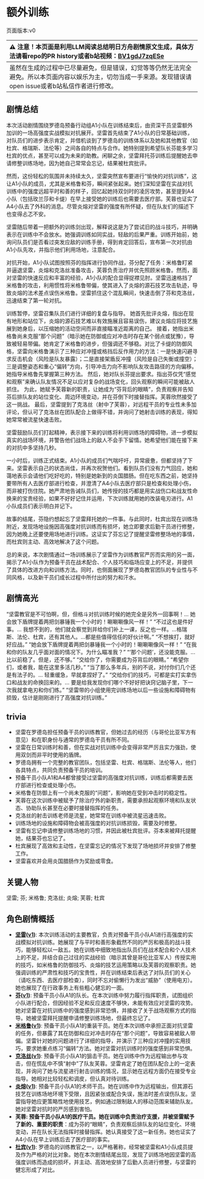 # 额外训练
页面版本:v0
 

| :warning: 注意！本页面是利用LLM阅读总结明日方舟剧情原文生成，具体方法请看repo的PR history或者b站视频：[BV1gdJ7zqESe](https://www.bilibili.com/video/BV1gdJ7zqESe/)         |
|:----------------------------|
| 虽然在生成的过程中已尽量避免，但是错误，幻觉等等仍然无法完全避免。所以本页面内容以娱乐为主，切勿当成一手来源。发现错误请open issue或者b站私信作者进行修改。|



## 剧情总结
本次活动剧情围绕罗德岛预备行动组A1小队在训练结束后，由资深干员坚雷额外加训的一场高强度实战模拟对抗展开。坚雷首先结束了A1小队的日常基础训练，对队员们的进步表示肯定，并借机谈到了罗德岛的训练体系以及她和其他教官（如杜宾、格瑞斯、法伦等）之间各自的特点与合作。她特别提到希望队长芬能多学习杜宾的优点，甚至可以成为未来的助教。闲聊之余，坚雷拜托芬训练后提醒她去申请修整训练场地，因为她自己常常会忘记，结果被杜宾批评。

然而，这份轻松的氛围并未持续太久，坚雷突然宣布要进行“愉快的对抗训练”，这让A1小队的成员，尤其是米格鲁和芬，瞬间紧张起来。她们深知坚雷在实战对抗训练中的强度远超平时和善的样子，回忆起她持双剑时的凌厉攻势，甚至提到A4小队（包括玫兰莎和卡缇）在早上接受她的训练后也需要去医疗部。芙蓉也证实了A4小队去了外科的消息。尽管炎熔对坚雷的强度有所怀疑，但在队友们的描述下也变得忐忑不安。

坚雷随后带着一把额外的训练剑出现，解释说这是为了尝试旧的战斗技巧，并明确表示在训练中不会放水。她强调训练如同实战，轻敌的后果严重。训练开始前，她询问队员们是否看过突发应敌的训练手册，得到肯定回答后，宣布第一次对抗由A1小队先攻，并指示他们利用场地，注意配合。

对抗开始，A1小队试图按照芬的指挥进行协同作战，芬分配了任务：米格鲁盯紧并逼退坚雷，炎熔和克洛丝准备攻击，芙蓉负责治疗并优先照顾米格鲁。然而，面对坚雷的快速反应和丰富的经验，A1小队的配合显得捉襟见肘。坚雷迅速格挡了米格鲁的攻击，利用惯性将米格鲁带偏，使其进入了炎熔的源石技艺攻击轨迹，导致炎熔的法术差点误伤米格鲁。坚雷抓住这个混乱瞬间，快速击倒了芬和克洛丝，迅速结束了第一轮对抗。

训练暂停，坚雷召集队员们进行详细的复盘与指导。
她首先批评炎熔，指出在现有地形和站位下，炎熔的源石技艺难以有效施展且容易误伤，建议炎熔应将技艺施展到她身后，以压缩她的活动空间而非直接瞄准近距离的自己。
接着，她指出米格鲁尚未克服“那个问题”（暗示她在防御或应对冲击时存在某个弱点或犹豫），导致被轻易带偏。她肯定了米格鲁的进步，但强调还不够稳。对比了卡缇的防御风格，坚雷向米格鲁演示了三种应对冲撞或格挡后反作用力的方法：一是快速闪避寻求反击机会（风险是队友暴露）；二是直接架盾反冲撞（风险是自己失衡或撞空）；三是调整姿态和重心“偏转”方向，引导冲击力向不影响队友攻击路径的方向偏移。她指导米格鲁先掌握第三种方法。
然后，她对队长芬提出要求。指出芬仅凭“感觉和观察”来确认队友情况不足以应对复杂的战场变化，回头观察的瞬间可能被敌人抓住。
为此，她赋予芙蓉新的职责，让她成为“芬背后的眼睛”，负责观察并告知芬后排队友的站位变化、周边环境变动，并在芬倒下时接替指挥。芙蓉欣然接受了这一挑战。
最后，坚雷提到了克洛丝（射中了芙蓉），对远程干员的专业性未多加评论，但认可了克洛丝在团队配合上做得不错，并询问了她射击训练的表现，得知她常常被流星快速击败。

坚雷鼓励队员们打起精神，表示接下来的训练将利用训练场的障碍物，进一步模拟真实的战场环境，并警告他们战场上的敌人不会手下留情。她希望他们能在接下来的对抗中多坚持几秒。

一小时后，训练正式结束。A1小队的成员们气喘吁吁，异常疲惫，但都坚持了下来。坚雷表示自己的状态尚佳，并再次祝贺他们。看到队员们没有力气回应，她和蔼地表示会请他们吃好吃的，特别是她新到的炎国腊肠。但在吃东西之前，她坚持要带所有人去医疗部进行检查，并澄清了A4小队去医疗部只是检查和处理小伤，而非被打伤住院。她严肃地告诫队员们，她传授的技巧都是用实战伤口和战友性命换来的宝贵经验，如果不好好记住并运用，下次训练就用她的改装电刃进行。A1小队成员们表示明白并记下。

故事的结尾，芬隐约想起忘了坚雷拜托她的一件事。与此同时，杜宾出现在训练场附近，发现场地设施因高强度对抗训练而有损坏，她立即要求后勤干员进行修整，因为她晚上还要使用场地进行训练。这证实了芬忘记了提醒坚雷修整场地的事情，而杜宾则主动、高效地解决了这个问题。

总的来说，本次剧情通过一场训练展示了坚雷作为训练教官严厉而实用的另一面，揭示了A1小队作为预备干员在战术配合、个人技巧和临场应变上的不足，并提供了具体的改进方向和训练方法。同时，也侧面展现了罗德岛教官团队的专业性与不同风格，以及新干员们成长过程中所付出的努力和汗水。
## 剧情高光
“坚雷教官是不可怕啊，但，但格斗对抗训练时候的她完全是另外一回事啊！... 她会放下盾牌提着两把剑暴锤我一个小时的！唰唰唰像风一样！”
“不过这也是件好事。... 我想不到的，他们就会察觉到并给你们补上一课，反之也一样。...格瑞斯、法伦、杜宾，还有其他人。...都是些值得信任的好伙计啊。”
“不想挨打，就好好应战。”
“她会放下盾牌提着两把剑暴锤我一个小时的！唰唰唰像风一样！”
“在我和你的队友几乎面对面的情况下。为什么瞄准我？”
“‘那个问题’，还没能克服。...比以前稳了。但是，还不够。”
“交给你了，你需要成为芬背后的眼睛。”
“希望你们，或者我，能在这里多活几秒。”
“当了那么多年兵，别的不说，对付你们几个还是有法子的。... 轻重缓急，早就拿捏好了。”
“交给你们的技巧，可都是实打实拿伤口和战友的命换回来的。... 要是给我发现你们哪个不好好把诀窍记脑子里，下一次我就拿电刃和你们练。”
“坚雷带的小组使用完训练场地以后一些设施和障碍物有损毁，估计是刚刚进行了高强度对抗训练。”
## trivia
*   坚雷在罗德岛担任预备干员的训练教官，但她过去的经历（与哥伦比亚军方有意见）和在职身份与通常的罗德岛干员有所不同。
*   坚雷在日常训练时和善，但在实战对抗训练中会变得非常严厉且实力强劲，使用双剑而非平时使用的盾牌。
*   罗德岛拥有一个完整的教官团队，包括坚雷、杜宾、格瑞斯、法伦等人，他们各具特点，共同负责预备干员的培训。
*   预备干员小队A1和A4都曾接受过坚雷的高强度对抗训练，训练后都需要去医疗部进行检查或处理小伤。
*   米格鲁在防御上有一个尚未克服的“问题”，影响她在受到冲击时的稳定性。
*   芙蓉在这次训练中被赋予了除治疗外的新职责，需要承担起观察环境和队友状态、协助队长甚至在必要时接替指挥的任务。
*   克洛丝的射击训练老师是流星，她常常在训练中被流星迅速击败。
*   训练场地的设施和障碍物会被高强度的对抗训练损毁，需要及时修整。
*   坚雷有忘记申请修整训练场地的习惯，并因此被杜宾批评。芬本来被拜托提醒她，结果芬也忘记了。
*   杜宾展现了高效和主动性，在坚雷忘记的情况下发现了场地损坏并安排了修整工作。
*   坚雷喜欢并会用炎国腊肠作为奖励或零食。
## 关键人物
坚雷; 芬; 米格鲁; 克洛丝; 炎熔; 芙蓉; 杜宾
## 角色剧情概括
-   **[坚雷](../char_v3/char_260_durnar.md)([v1](../chars/char_260_durnar.md))**: 本次训练活动的主要教官，负责对预备干员小队A1进行高强度的实战模拟对抗训练。她展现了与平时和善形象截然不同的严厉和极高的战斗技巧，能够轻松以一敌五。她在训练中细致地指出队员们在战术配合和个人技术上的不足，并结合自己过往的实战经验（暗示其曾是哥伦比亚军人）传授实用的技巧，如米格鲁的防御技巧、炎熔的技艺运用策略以及芙蓉的观察职责。她强调训练的严肃性和技巧的宝贵性，并在训练结束后表达了对队员们的关心（请吃东西、去医疗部检查），同时不忘对偷懒行为发出“威胁”（使用电刃）。她也展现了在行政事务上有些粗心健忘的一面。
-   **[芬](../char_v3/char_123_fang.md)([v1](../chars/char_123_fang.md))**: 预备干员小队A1的队长。在本次训练中努力履行指挥职责，试图组织小队进行配合，但因经验不足和反应速度不够快，未能有效应对坚雷的攻势。她对坚雷在对抗训练中的强度感到非常恐惧，并接收了关于战场观察方式的指导。她被坚雷拜托提醒申请修整训练场地，但最终忘记了。
-   **[米格鲁](../char_v3/char_122_beagle.md)([v1](../chars/char_122_beagle.md))**: 预备干员小队A1的重装干员。她在本次训练中承担正面对抗坚雷的任务，但暴露了其在防御和应对冲击时存在“那个问题”，导致容易被敌人带偏。坚雷针对她的问题进行了详细的指导，并演示了三种应对冲撞的实用技巧，要求她重点练习“偏转”方法。她对坚雷对抗训练时的强度感到非常恐惧。
-   **[克洛丝](../char_v3/char_124_kroos.md)([v1](../chars/char_124_kroos.md))**: 预备干员小队A1的狙击干员。她在训练中作为远程输出参与攻击，但在慌乱中不慎“射中”了队友芙蓉。坚雷肯定了她在团队配合上的一定表现，并询问了她与流星进行射击训练的情况，显示她在远程方面仍在接受专业指导。她相对比较轻松和调皮，但认真对待训练。
-   **[炎熔](../char_v3/char_121_lava.md)([v1](../chars/char_121_lava.md))**: 预备干员小队A1的术师干员。她在训练中作为远程输出，但其源石技艺在训练场地环境下受限，且因紧张或配合失误，施法时差点误伤队友。坚雷指导她应更策略性地使用技艺，例如通过限制敌人的移动范围来辅助队友。她对坚雷对抗时的严厉感到害怕。
-   **芙蓉: 预备干员小队A1的医疗干员。她在训练中负责治疗支援，并被坚雷赋予了新的、重要的职责**：成为芬的“眼睛”，负责观察后排队友的站位变化、环境变动，并在队长无法指挥时接替指挥。她认真接受了这一新任务。她也证实了A4小队在早上训练后去了医疗部的事实。
-   **[杜宾](../char_v3/char_130_doberm.md)([v1](../chars/char_130_doberm.md))**: 罗德岛的训练教官之一，以严格著称，经常被坚雷和A1小队成员提及作为严格的对比对象。她在本次剧情结尾出现，发现了训练场地因坚雷的高强度训练而造成的损坏，并主动、高效地安排了后勤人员进行修整，与坚雷的健忘形成了对比。